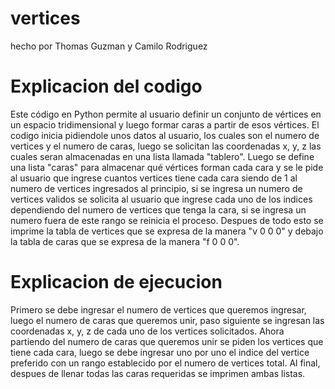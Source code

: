 # vertices
hecho por Thomas Guzman y Camilo Rodriguez

# Explicacion del codigo
Este código en Python permite al usuario definir un conjunto de vértices en un espacio tridimensional y luego formar caras a partir de esos vértices. El codigo inicia pidiendole unos datos al usuario, los cuales son el numero de vertices y el numero de caras, luego se solicitan las coordenadas x, y, z las cuales seran almacenadas en una lista llamada "tablero". Luego se define una lista "caras" para almacenar qué vértices forman cada cara y se le pide al usuario que ingrese cuantos vertices tiene cada cara siendo de 1 al numero de vertices ingresados al principio, si se ingresa un numero de vertices validos se solicita al usuario que ingrese cada uno de los indices dependiendo del numero de vertices que tenga la cara, si se ingresa un numero fuera de este rango se reinicia el proceso. Despues de todo esto se imprime la tabla de vertices que se expresa de la manera "v 0 0 0" y debajo la tabla de caras que se expresa de la manera "f 0 0 0".

# Explicacion de ejecucion
Primero se debe ingresar el numero de vertices que queremos ingresar, luego el numero de caras que queremos unir, paso siguiente se ingresan las coordenadas x, y, z de cada uno de los vertices solicitados.
Ahora partiendo del numero de caras que queremos unir se piden los vertices que tiene cada cara, luego se debe ingresar uno por uno el indice del vertice preferido con un rango establecido por el numero de vertices total. Al final, despues de llenar todas las caras requeridas se imprimen ambas listas.
